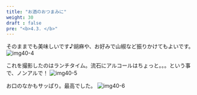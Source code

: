 ```yaml
---
title: "お酒のおつまみに"
weight: 30
draft : false
pre: "<b>4.3. </b>"
---
```


そのままでも美味しいです♪胡麻や、お好みで山椒など振りかけてもよいです。
![img40-4](/images/img40-4.JPG)

これを撮影したのはランチタイム。流石にアルコールはちょっと。。。という事で、ノンアルで！
![img40-5](/images/img40-5.JPG)

お口のなかもサッぱり。最高でした。
![img40-6](/images/img40-6.JPG)
